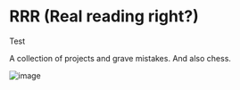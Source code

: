 # RRR (Real reading right?)

Test

A collection of projects and grave mistakes.
And also chess.


![image](https://user-images.githubusercontent.com/86283476/219113625-88bb0ebb-2311-4333-9f58-9c2a1109a663.png)
